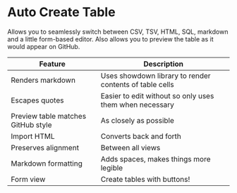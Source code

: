 # Auto Create Table

Allows you to seamlessly switch between CSV, TSV, HTML, SQL, markdown and a little form-based editor. Also allows you to preview the table as it would appear on GitHub.

| Feature                            | Description                                             |
|------------------------------------|---------------------------------------------------------|
| Renders markdown                   | Uses showdown library to render contents of table cells |
| Escapes quotes                     | Easier to edit without so only uses them when necessary |
| Preview table matches GitHub style | As closely as possible                                  |
| Import HTML                        | Converts back and forth                                 |
| Preserves alignment                | Between all views                                       |
| Markdown formatting                | Adds spaces, makes things more legible                  |
| Form view                          | Create tables with buttons!                             |

